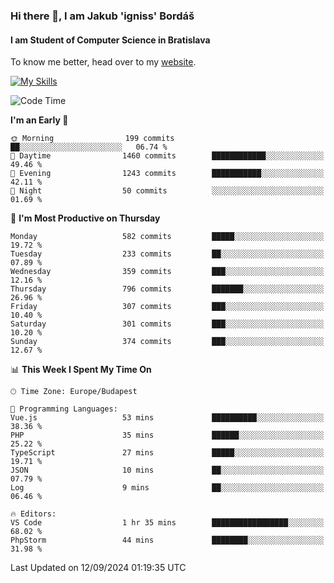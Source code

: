 ### Hi there 👋, I am Jakub 'igniss' Bordáš

#### I am Student of Computer Science in Bratislava
To know me better, head over to my [website](https://bordas.sk).

[![My Skills](https://skillicons.dev/icons?i=js,html,css,figma,svelte,java,kotlin,python,postgresql,typescript,nest,nodejs)](https://bordas.sk)


<!--START_SECTION:waka-->
![Code Time](http://img.shields.io/badge/Code%20Time-1%2C518%20hrs%2035%20mins-blue)

**I'm an Early 🐤** 

```text
🌞 Morning                199 commits         ██░░░░░░░░░░░░░░░░░░░░░░░   06.74 % 
🌆 Daytime                1460 commits        ████████████░░░░░░░░░░░░░   49.46 % 
🌃 Evening                1243 commits        ███████████░░░░░░░░░░░░░░   42.11 % 
🌙 Night                  50 commits          ░░░░░░░░░░░░░░░░░░░░░░░░░   01.69 % 
```
📅 **I'm Most Productive on Thursday** 

```text
Monday                   582 commits         █████░░░░░░░░░░░░░░░░░░░░   19.72 % 
Tuesday                  233 commits         ██░░░░░░░░░░░░░░░░░░░░░░░   07.89 % 
Wednesday                359 commits         ███░░░░░░░░░░░░░░░░░░░░░░   12.16 % 
Thursday                 796 commits         ███████░░░░░░░░░░░░░░░░░░   26.96 % 
Friday                   307 commits         ███░░░░░░░░░░░░░░░░░░░░░░   10.40 % 
Saturday                 301 commits         ███░░░░░░░░░░░░░░░░░░░░░░   10.20 % 
Sunday                   374 commits         ███░░░░░░░░░░░░░░░░░░░░░░   12.67 % 
```


📊 **This Week I Spent My Time On** 

```text
🕑︎ Time Zone: Europe/Budapest

💬 Programming Languages: 
Vue.js                   53 mins             ██████████░░░░░░░░░░░░░░░   38.36 % 
PHP                      35 mins             ██████░░░░░░░░░░░░░░░░░░░   25.22 % 
TypeScript               27 mins             █████░░░░░░░░░░░░░░░░░░░░   19.71 % 
JSON                     10 mins             ██░░░░░░░░░░░░░░░░░░░░░░░   07.79 % 
Log                      9 mins              ██░░░░░░░░░░░░░░░░░░░░░░░   06.46 % 

🔥 Editors: 
VS Code                  1 hr 35 mins        █████████████████░░░░░░░░   68.02 % 
PhpStorm                 44 mins             ████████░░░░░░░░░░░░░░░░░   31.98 % 
```


 Last Updated on 12/09/2024 01:19:35 UTC
<!--END_SECTION:waka-->
